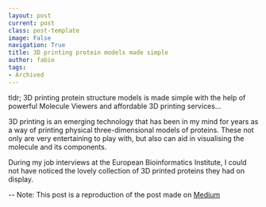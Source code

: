 ```yaml
---
layout: post
current: post
class: post-template
image: False
navigation: True
title: 3D printing protein models made simple
author: fabio
tags:
- Archived
---
```



tldr; 3D printing protein structure models is made simple with the help of powerful Molecule Viewers and affordable 3D printing services…

3D printing is an emerging technology that has been in my mind for years as a way of printing physical three-dimensional models of proteins. These not only are very entertaining to play with, but also can aid in visualising the molecule and its components.

During my job interviews at the European Bioinformatics Institute, I could not have noticed the lovely collection of 3D printed proteins they had on display.


--
Note: This post is a reproduction of the post made on [Medium](https://medium.com/p/dd902cd627ce)